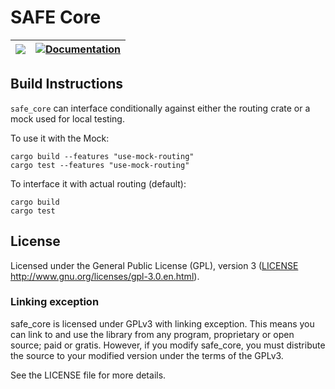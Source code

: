 # SAFE Core

| [![](http://meritbadge.herokuapp.com/safe_core)](https://crates.io/crates/safe_core) | [![Documentation](https://docs.rs/safe_core/badge.svg)](https://docs.rs/safe_core) |
|:----------:|:----------:|


## Build Instructions

`safe_core` can interface conditionally against either the routing crate or a mock used for local testing.

To use it with the Mock:
```
cargo build --features "use-mock-routing"
cargo test --features "use-mock-routing"
```

To interface it with actual routing (default):
```
cargo build
cargo test
```

## License

Licensed under the General Public License (GPL), version 3 ([LICENSE](LICENSE) http://www.gnu.org/licenses/gpl-3.0.en.html).

### Linking exception

safe_core is licensed under GPLv3 with linking exception. This means you can link to and use the library from any program, proprietary or open source; paid or gratis. However, if you modify safe_core, you must distribute the source to your modified version under the terms of the GPLv3.

See the LICENSE file for more details.
